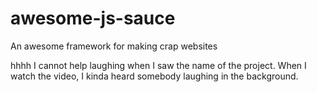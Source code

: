 # awesome-js-sauce
An awesome framework for making crap websites

hhhh I cannot help laughing when I saw the name of the project. When I watch the video, I kinda heard somebody laughing in the background.